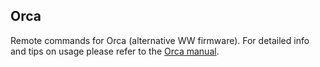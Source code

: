 ## Orca

Remote commands for Orca (alternative WW firmware). For detailed info and tips on usage please refer to the [Orca manual](https://github.com/scanner-darkly/monome-mods/wiki/Orca---manual#teletype-integration).